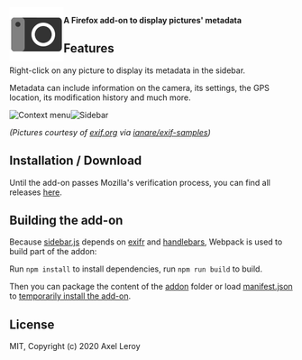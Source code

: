 <img align="left" alt="Add-on logo" src="addon/icons/icon.svg">

**A Firefox add-on to display pictures' metadata**

## Features

Right-click on any picture to display its metadata in the sidebar.

Metadata can include information on the camera, its settings, the GPS location, its modification history and much more.

<img align="left" alt="Context menu" src="https://user-images.githubusercontent.com/3141536/80819363-20a1f000-8bd5-11ea-827b-4d88f96cdd7b.png">
<img alt="Sidebar" src="https://user-images.githubusercontent.com/3141536/80819721-d40ae480-8bd5-11ea-9e08-a59b54321247.png">

_(Pictures courtesy of [exif.org](http://www.exif.org/) via [ianare/exif-samples](https://github.com/ianare/exif-samples))_

## Installation / Download

Until the add-on passes Mozilla's verification process, you can find all releases [here](https://github.com/axeleroy/exif-webext/releases).

## Building the add-on

Because [sidebar.js](sidebar/sidebar.js) depends on [exifr](https://github.com/MikeKovarik/exifr)
and [handlebars](https://handlebarsjs.com), Webpack is used to build part of the addon:

Run `npm install` to install dependencies, run `npm run build` to build.

Then you can package the content of the [addon](addon) folder or load [manifest.json](addon/manifest.json)
to [temporarily install the add-on](https://extensionworkshop.com/documentation/develop/temporary-installation-in-firefox/).

## License
MIT, Copyright (c) 2020 Axel Leroy
